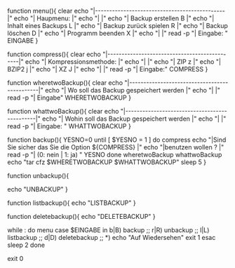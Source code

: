 function menu(){
	clear
	echo "|----------------------------------------------|"
	echo "| Haupmenu:                                    |"
	echo "|                                              |"
	echo "|      Backup erstellen       B                |"
	echo "|      Inhalt eines Backups   L                |"
	echo "|      Backup zurück spielen  R                |"
	echo "|      Backup löschen         D                |"
	echo "|      Programm beenden       X                |"
	echo "|                                              |"
	read -p "| Eingabe: " EINGABE
}


function compress(){
	clear
	echo "|----------------------------------------------|"
	echo "| Kompressionsmethode:                         |"
	echo "|                                              |"
	echo "|      ZIP                    z                |"
	echo "|      BZIP2                  j                |"
	echo "|      XZ                     J                |"
	echo "|                                              |"
	read -p "| Eingabe:" COMPRESS
}

function wheretwoBackup(){
	clear
	echo "|----------------------------------------------|"
	echo "| Wo soll das Backup gespeichert werden        |"
	echo "|                                              |"
	read -p "| Eingabe" WHERETWOBACKUP
}

function whattwoBackup(){
	clear
	echo "|----------------------------------------------|"
	echo "| Wohin soll das Backup gespeichert werden     |"
	echo "|                                              |"
	read -p "| Eingabe: " WHATTWOBACKUP
}

function backup(){
	YESNO=0
	until [ $YESNO = 1 ]
	do
		compress
		echo "|Sind Sie sicher das Sie die Option ${COMPRESS}         |"
		echo "|benutzen wollen ?                            |"
		read -p "| (0: nein | 1: ja) " YESNO
	done
	wheretwoBackup
	whattwoBackup
	echo "tar cfz $WHERETWOBACKUP $WHATTWOBACKUP"
	sleep 5
}

function unbackup(){
	
echo "UNBACKUP"
}

function listbackup(){
	echo "LISTBACKUP"
}

function deletebackup(){
	echo "DELETEBACKUP"
}

while :
do
	menu
	case $EINGABE in
		b|B)
			backup
			;;
		r|R)
			unbackup
			;;
		l|L)
			listbackup
			;;
		d|D)
			deletebackup
			;;
		*)
			echo "Auf Wiedersehen"
			exit 1
	esac
	sleep 2
done

exit 0

